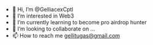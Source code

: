 - 👋 Hi, I’m @GelliacexCptl
- 👀 I’m interested in Web3
- 🌱 I’m currently learning to become pro airdrop hunter
- 💞️ I’m looking to collaborate on ...
- 📫 How to reach me gellitugas@gmail.com

<!---
GelliacexCptl/GelliacexCptl is a ✨ special ✨ repository because its `README.md` (this file) appears on your GitHub profile.
You can click the Preview link to take a look at your changes.
--->
